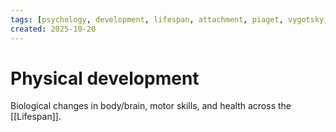 ```yaml
---
tags: [psychology, development, lifespan, attachment, piaget, vygotsky, adolescence, adulthood, aging, morality]
created: 2025-10-20
---
```

# Physical development

Biological changes in body/brain, motor skills, and health across the [[Lifespan]].
